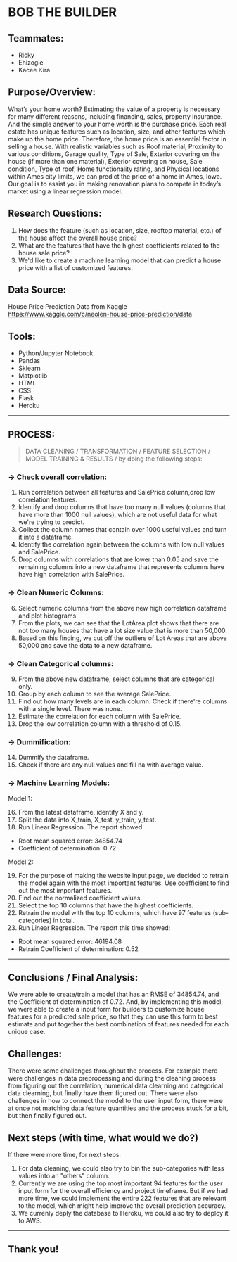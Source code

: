 # BOB THE BUILDER

## Teammates:

- Ricky
- Ehizogie
- Kacee Kira

## Purpose/Overview:

What’s your home worth? Estimating the value of a property is necessary for many different reasons, including financing, sales, property insurance. And the simple answer to your home worth is the purchase price. Each real estate has unique features such as location, size, and other features which make up the home price. Therefore, the home price is an essential factor in selling a house.
With realistic variables such as Roof material, Proximity to various conditions, Garage quality, Type of Sale, Exterior covering on the house (if more than one material), Exterior covering on house, Sale condition, Type of roof, Home functionality rating, and Physical locations within Ames city limits, we can predict the price of a home in Ames, Iowa. Our goal is to assist you in making renovation plans to compete in today’s market using a linear regression model.

## Research Questions:

1. How does the feature (such as location, size, rooftop material, etc.) of the house affect the overall house price?
2. What are the features that have the highest coefficients related to the house sale price?
3. We'd like to create a machine learning model that can predict a house price with a list of customized features.

## Data Source:

House Price Prediction Data from Kaggle
https://www.kaggle.com/c/neolen-house-price-prediction/data

## Tools:

- Python/Jupyter Notebook
- Pandas
- Sklearn
- Matplotlib
- HTML
- CSS
- Flask
- Heroku

---

## PROCESS:

> DATA CLEANING / TRANSFORMATION / FEATURE SELECTION / MODEL TRAINING & RESULTS /
> by doing the following steps:

### -> Check overall correlation:

1. Run correlation between all features and SalePrice column,drop low correlation features.
2. Identify and drop columns that have too many null values (columns that have more than 1000 null values), which are not useful data for what we're trying to predict.
3. Collect the column names that contain over 1000 useful values and turn it into a dataframe.
4. Identify the correlation again between the columns with low null values and SalePrice.
5. Drop columns with correlations that are lower than 0.05 and save the remaining columns into a new dataframe that represents columns have have high correlation with SalePrice.

### -> Clean Numeric Columns:

6. Select numeric columns from the above new high correlation dataframe and plot histograms
7. From the plots, we can see that the LotArea plot shows that there are not too many houses that have a lot size value that is more than 50,000.
8. Based on this finding, we cut off the outliers of Lot Areas that are above 50,000 and save the data to a new dataframe.

### -> Clean Categorical columns:

9.  From the above new dataframe, select columns that are categorical only.
10. Group by each column to see the average SalePrice.
11. Find out how many levels are in each column. Check if there're columns with a single level. There was none.
12. Estimate the correlation for each column with SalePrice.
13. Drop the low correlation column with a threshold of 0.15.

### -> Dummification:

14. Dummify the dataframe.
15. Check if there are any null values and fill na with average value.

### -> Machine Learning Models:

Model 1:

16. From the latest dataframe, identify X and y.
17. Split the data into X_train, X_test, y_train, y_test.
18. Run Linear Regression. The report showed:

- Root mean squared error: 34854.74
- Coefficient of determination: 0.72

Model 2:

19. For the purpose of making the website input page, we decided to retrain the model again with the most important features. Use coefficient to find out the most important features.
20. Find out the normalized coefficient values.
21. Select the top 10 columns that have the highest coefficients.
22. Retrain the model with the top 10 columns, which have 97 features (sub-categories) in total.
23. Run Linear Regression. The report this time showed:

- Root mean squared error: 46194.08
- Retrain Coefficient of determination: 0.52

---

## Conclusions / Final Analysis:

We were able to create/train a model that has an RMSE of 34854.74, and the Coefficient of determination of 0.72.
And, by implementing this model, we were able to create a input form for builders to customize house features for a predicted sale price, so that they can use this form to best estimate and put together the best combination of features needed for each unique case.

## Challenges:

There were some challenges throughout the process. For example there were challenges in data preprocessing and during the cleaning process from figuring out the correlation, numerical data clearning and categorical data clearning, but finally have them figured out. There were also challenges in how to connect the model to the user input form, there were at once not matching data feature quantities and the process stuck for a bit, but then finally figured out.

## Next steps (with time, what would we do?)

If there were more time, for next steps:

1. For data cleaning, we could also try to bin the sub-categories with less values into an "others" column.
2. Currently we are using the top most important 94 features for the user input form for the overall efficiency and project timeframe. But if we had more time, we could implement the entire 222 features that are relevant to the model, which might help improve the overall prediction accuracy.
3. We currenly deply the database to Heroku, we could also try to deploy it to AWS.

---

## Thank you!
